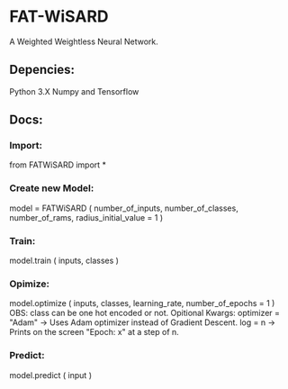 # FAT-WiSARD
A Weighted Weightless Neural Network.

## Depencies:
Python 3.X
Numpy and Tensorflow

## Docs:
### Import:
from FATWiSARD import *
### Create new Model:
model = FATWiSARD ( number_of_inputs, number_of_classes, number_of_rams, radius_initial_value = 1 )
### Train:
model.train ( inputs, classes )
### Opimize:
model.optimize ( inputs, classes, learning_rate, number_of_epochs = 1 )
OBS: class can be one hot encoded or not.
Opitional Kwargs:
optimizer = "Adam" -> Uses Adam optimizer instead of Gradient Descent.
log = n -> Prints on the screen "Epoch: x" at a step of n.
### Predict:
model.predict ( input )

